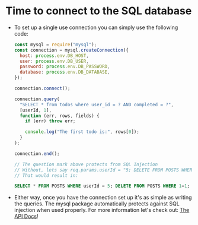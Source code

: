 # Time to connect to the SQL database

- To set up a single use connection you can simply use the following code:

  ```javascript
  const mysql = require("mysql");
  const connection = mysql.createConnection({
    host: process.env.DB_HOST,
    user: process.env.DB_USER,
    password: process.env.DB_PASSWORD,
    database: process.env.DB_DATABASE,
  });

  connection.connect();

  connection.query(
    "SELECT * from todos where user_id = ? AND completed = ?",
    [userId, 1],
    function (err, rows, fields) {
      if (err) throw err;

      console.log("The first todo is:", rows[0]);
    }
  );

  connection.end();

  // The question mark above protects from SQL Injection
  // Without, lets say req.params.userId = "5; DELETE FROM POSTS WHERE 1=1;"
  // That would result in:
  ```

  ```SQL
  SELECT * FROM POSTS WHERE userId = 5; DELETE FROM POSTS WHERE 1=1;
  ```

- Either way, once you have the connection set up it's as simple as writing the queries. The mysql package automatically protects against SQL injection when used properly. For more information let's check out: [The API Docs](https://github.com/mysqljs/mysql)!
